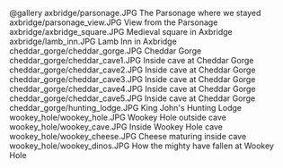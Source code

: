 @gallery
axbridge/parsonage.JPG		The Parsonage where we stayed
axbridge/parsonage_view.JPG		View from the Parsonage
axbridge/axbridge_square.JPG		Medieval square in Axbridge
axbridge/lamb_inn.JPG		Lamb Inn in Axbridge
cheddar_gorge/cheddar_gorge.JPG		Cheddar Gorge
cheddar_gorge/cheddar_cave1.JPG		Inside cave at Cheddar Gorge
cheddar_gorge/cheddar_cave2.JPG		Inside cave at Cheddar Gorge
cheddar_gorge/cheddar_cave3.JPG		Inside cave at Cheddar Gorge
cheddar_gorge/cheddar_cave4.JPG		Inside cave at Cheddar Gorge
cheddar_gorge/cheddar_cave5.JPG		Inside cave at Cheddar Gorge
cheddar_gorge/hunting_lodge.JPG		King John's Hunting Lodge
wookey_hole/wookey_hole.JPG		Wookey Hole outside cave
wookey_hole/wookey_cave.JPG		Inside Wookey Hole cave
wookey_hole/wookey_cheese.JPG		Cheese maturing inside cave
wookey_hole/wookey_dinos.JPG		How the mighty have fallen at Wookey Hole
